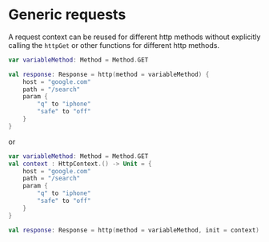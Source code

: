 # Generic requests

A request context can be reused for different http methods without explicitly calling the `httpGet` or other functions for different http methods.

```kotlin
var variableMethod: Method = Method.GET

val response: Response = http(method = variableMethod) {
    host = "google.com"
    path = "/search"
    param {
        "q" to "iphone"
        "safe" to "off"
    }
}
```

or

```kotlin
var variableMethod: Method = Method.GET
val context : HttpContext.() -> Unit = {
    host = "google.com"
    path = "/search"
    param {
        "q" to "iphone"
        "safe" to "off"
    }
}

val response: Response = http(method = variableMethod, init = context)
```